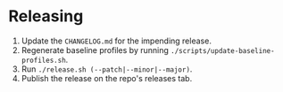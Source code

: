 Releasing
=========

1. Update the `CHANGELOG.md` for the impending release.
2. Regenerate baseline profiles by running `./scripts/update-baseline-profiles.sh`.
3. Run `./release.sh (--patch|--minor|--major)`.
4. Publish the release on the repo's releases tab.
